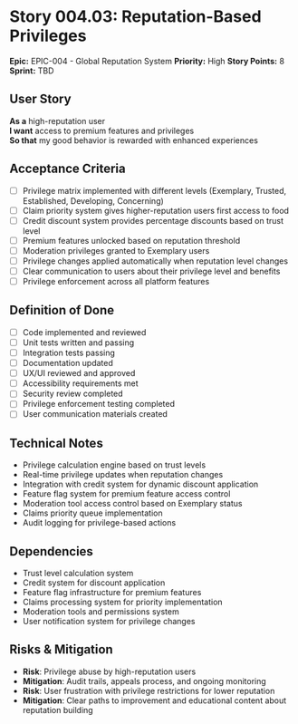 # Story 004.03: Reputation-Based Privileges

**Epic:** EPIC-004 - Global Reputation System
**Priority:** High
**Story Points:** 8
**Sprint:** TBD

## User Story
**As a** high-reputation user  
**I want** access to premium features and privileges  
**So that** my good behavior is rewarded with enhanced experiences  

## Acceptance Criteria
- [ ] Privilege matrix implemented with different levels (Exemplary, Trusted, Established, Developing, Concerning)
- [ ] Claim priority system gives higher-reputation users first access to food
- [ ] Credit discount system provides percentage discounts based on trust level
- [ ] Premium features unlocked based on reputation threshold
- [ ] Moderation privileges granted to Exemplary users
- [ ] Privilege changes applied automatically when reputation level changes
- [ ] Clear communication to users about their privilege level and benefits
- [ ] Privilege enforcement across all platform features

## Definition of Done
- [ ] Code implemented and reviewed
- [ ] Unit tests written and passing
- [ ] Integration tests passing
- [ ] Documentation updated
- [ ] UX/UI reviewed and approved
- [ ] Accessibility requirements met
- [ ] Security review completed
- [ ] Privilege enforcement testing completed
- [ ] User communication materials created

## Technical Notes
- Privilege calculation engine based on trust levels
- Real-time privilege updates when reputation changes
- Integration with credit system for dynamic discount application
- Feature flag system for premium feature access control
- Moderation tool access control based on Exemplary status
- Claims priority queue implementation
- Audit logging for privilege-based actions

## Dependencies
- Trust level calculation system
- Credit system for discount application
- Feature flag infrastructure for premium features
- Claims processing system for priority implementation
- Moderation tools and permissions system
- User notification system for privilege changes

## Risks & Mitigation
- **Risk**: Privilege abuse by high-reputation users
- **Mitigation**: Audit trails, appeals process, and ongoing monitoring
- **Risk**: User frustration with privilege restrictions for lower reputation
- **Mitigation**: Clear paths to improvement and educational content about reputation building